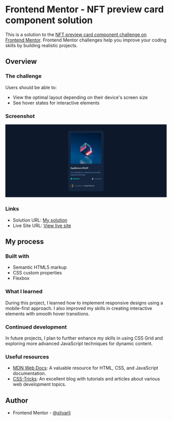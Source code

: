 # Frontend Mentor - NFT preview card component solution

This is a solution to the [NFT preview card component challenge on Frontend Mentor](https://www.frontendmentor.io/challenges/nft-preview-card-component-SbdUL_w0U). Frontend Mentor challenges help you improve your coding skills by building realistic projects.

## Overview

### The challenge

Users should be able to:

- View the optimal layout depending on their device's screen size
- See hover states for interactive elements

### Screenshot

![Screenshot](./screenshot.png)

### Links

- Solution URL: [My solution](https://www.frontendmentor.io/solutions/your-solution-url)
- Live Site URL: [View live site](https://www.your-live-site-url.com)

## My process

### Built with

- Semantic HTML5 markup
- CSS custom properties
- Flexbox

### What I learned

During this project, I learned how to implement responsive designs using a mobile-first approach. I also improved my skills in creating interactive elements with smooth hover transitions.

### Continued development

In future projects, I plan to further enhance my skills in using CSS Grid and exploring more advanced JavaScript techniques for dynamic content.

### Useful resources

- [MDN Web Docs](https://developer.mozilla.org/): A valuable resource for HTML, CSS, and JavaScript documentation.
- [CSS-Tricks](https://css-tricks.com/): An excellent blog with tutorials and articles about various web development topics.

## Author

- Frontend Mentor - [@sliyarli](https://www.frontendmentor.io/profile/sliyarli)

